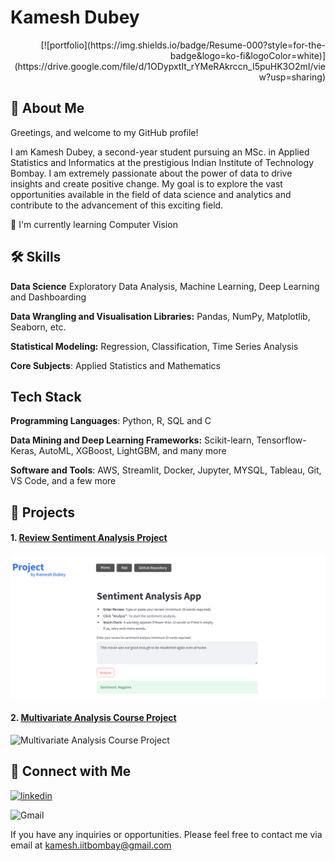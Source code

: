# Kamesh Dubey
<div align="right">
    [![portfolio](https://img.shields.io/badge/Resume-000?style=for-the-badge&logo=ko-fi&logoColor=white)](https://drive.google.com/file/d/1ODypxtIt_rYMeRAkrccn_I5puHK3O2mI/view?usp=sharing)
</div>


## 🚀 About Me 
Greetings, and welcome to my GitHub profile!

I am Kamesh Dubey, a second-year student pursuing an MSc. in Applied Statistics and Informatics at the prestigious Indian Institute of Technology Bombay. I am extremely passionate about the power of data to drive insights and create positive change. My goal is to explore the vast opportunities available in the field of data science and analytics and contribute to the advancement of this exciting field. 

🧠 I'm currently learning Computer Vision




## 🛠 Skills
**Data Science** Exploratory Data Analysis, Machine Learning, Deep Learning and Dashboarding

**Data Wrangling and Visualisation Libraries:** Pandas, NumPy, Matplotlib, Seaborn, etc.

**Statistical Modeling:** Regression, Classification, Time Series Analysis

**Core Subjects**: Applied Statistics and Mathematics

## Tech Stack

**Programming Languages**: Python, R, SQL and C

**Data Mining and Deep Learning Frameworks:** Scikit-learn, Tensorflow-Keras, AutoML, XGBoost, LightGBM, and many more

**Software and Tools**: AWS, Streamlit, Docker, Jupyter, MYSQL, Tableau, Git, VS Code, and a few more


## 📂 Projects

#### 1. [Review Sentiment Analysis Project](https://github.com/kameshcodes/reviews-sentiment-analysis-project)
![Sentiment Analysis on IMDb Reviews](https://github.com/kameshcodes/reviews-sentiment-analysis-project/blob/dev/imgs/app-snapshot.png)

#### 2. [Multivariate Analysis Course Project](https://github.com/kameshcodes/SI-505-Multivariate-Analysis-Course-Project)
![Multivariate Analysis Course Project](https://github.com/kameshcodes/SI-505-Multivariate-Analysis-Course-Project/blob/main/imgs/course-project-snapshot.png)


## 🔗 Connect with Me
[![linkedin](https://img.shields.io/badge/linkedin-0A66C2?style=for-the-badge&logo=linkedin&logoColor=white)](https://www.linkedin.com/in/ikameshdubey/)

![Gmail](https://img.shields.io/badge/Gmail-D14836?style=for-the-badge&logo=gmail&logoColor=white)

If you have any inquiries or opportunities. Please feel free to contact me via email at kamesh.iitbombay@gmail.com 







